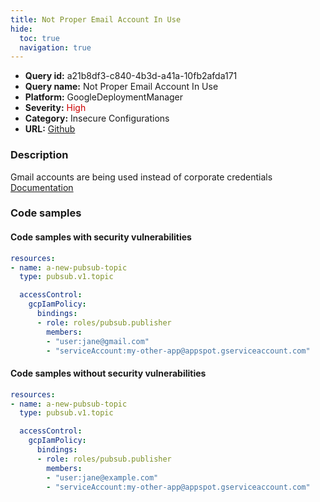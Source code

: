 ```yaml
---
title: Not Proper Email Account In Use
hide:
  toc: true
  navigation: true
---
```


<style>
  .highlight .hll {
    background-color: #ff171742;
  }
  .md-content {
    max-width: 1100px;
    margin: 0 auto;
  }
</style>

-   **Query id:** a21b8df3-c840-4b3d-a41a-10fb2afda171
-   **Query name:** Not Proper Email Account In Use
-   **Platform:** GoogleDeploymentManager
-   **Severity:** <span style="color:#C00">High</span>
-   **Category:** Insecure Configurations
-   **URL:** [Github](https://github.com/Checkmarx/kics/tree/master/assets/queries/googleDeploymentManager/gcp/not_proper_email_account_in_use)

### Description
Gmail accounts are being used instead of corporate credentials<br>
[Documentation](https://cloud.google.com/deployment-manager/docs/configuration/set-access-control-resources)

### Code samples
#### Code samples with security vulnerabilities
```yaml title="Positive test num. 1 - yaml file" hl_lines="9"
resources:
- name: a-new-pubsub-topic
  type: pubsub.v1.topic

  accessControl:
    gcpIamPolicy:
      bindings:
      - role: roles/pubsub.publisher
        members:
        - "user:jane@gmail.com"
        - "serviceAccount:my-other-app@appspot.gserviceaccount.com"

```


#### Code samples without security vulnerabilities
```yaml title="Negative test num. 1 - yaml file"
resources:
- name: a-new-pubsub-topic
  type: pubsub.v1.topic

  accessControl:
    gcpIamPolicy:
      bindings:
      - role: roles/pubsub.publisher
        members:
        - "user:jane@example.com"
        - "serviceAccount:my-other-app@appspot.gserviceaccount.com"

```

